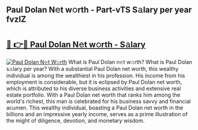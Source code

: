 ## Paul Dolan N𝚎t w𝚘rth - Part-vTS S𝚊lary per year fvzIZ

# <h2><a href="http://gc5alu.nevu.top/?p=Paul+Dolan">🔗 👉🔴 Paul Dolan N𝚎t w𝚘rth - S𝚊lary</a></h2>

[![Paul Dolan N𝚎t W𝚘rth](https://i.imgur.com/Oavwk0R.jpeg)](http://gc5alu.nevu.top/?p=Paul+Dolan)
What is Paul Dolan n𝚎t w𝚘rth? What is Paul Dolan s𝚊lary per year?
With a substantial Paul Dolan net worth, this wealthy individual is among the wealthiest in his profession. His income from his employment is considerable, but it is eclipsed by Paul Dolan net worth, which is attributed to his diverse business activities and extensive real estate portfolio. With a Paul Dolan net worth that ranks him among the world's richest, this man is celebrated for his business savvy and financial acumen. This wealthy individual, boasting a Paul Dolan net worth in the billions and an impressive yearly income, serves as a prime illustration of the might of diligence, devotion, and monetary wisdom.
